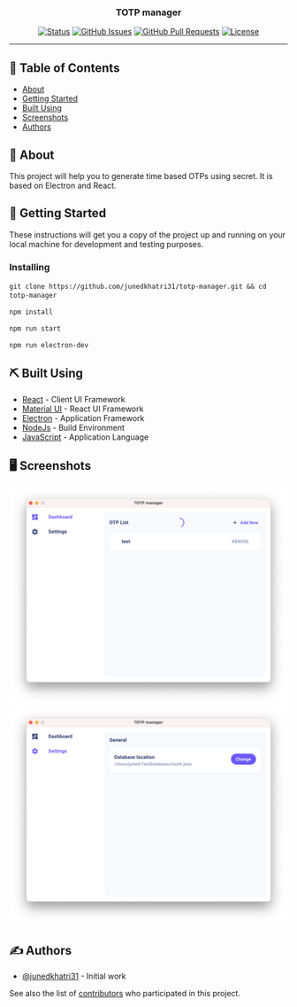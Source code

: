 <h3 align="center">TOTP manager</h3>

<div align="center">

[![Status](https://img.shields.io/badge/status-active-success.svg)]()
[![GitHub Issues](https://img.shields.io/github/issues/junedkhatri31/totp-manager.svg)](https://github.com/junedkhatri31/totp-manager/issues)
[![GitHub Pull Requests](https://img.shields.io/github/issues-pr/junedkhatri31/totp-manager.svg)](https://github.com/junedkhatri31/totp-manager/pulls)
[![License](https://img.shields.io/badge/license-MIT-blue.svg)](/LICENSE)

</div>

---

## 📝 Table of Contents

- [About](#about)
- [Getting Started](#getting_started)
- [Built Using](#built_using)
- [Screenshots](#screenshots)
- [Authors](#authors)

## 🧐 About <a name = "about"></a>
<p>
This project will help you to generate time based OTPs using secret. It is based on Electron and React.
</p>

## 🏁 Getting Started <a name = "getting_started"></a>

These instructions will get you a copy of the project up and running on your local machine for development and testing purposes.

### Installing

```
git clone https://github.com/junedkhatri31/totp-manager.git && cd totp-manager
```
```
npm install
```
```
npm run start
```
```
npm run electron-dev
```

## ⛏️ Built Using <a name = "built_using"></a>

- [React](http://reactjs.org/) - Client UI Framework
- [Material UI](https://material-ui.com/) - React UI Framework
- [Electron](https://www.electronjs.org/) - Application Framework
- [NodeJs](https://nodejs.org/en/) - Build Environment
- [JavaScript](https://www.javascript.com/) - Application Language


## 🖥️ Screenshots <a name="screenshots"></a>
![dashboard](./docs/images/dashboard.png)
![settings](./docs/images/settings.png)


## ✍️ Authors <a name = "authors"></a>

- [@junedkhatri31](https://github.com/junedkhatri31) - Initial work

See also the list of [contributors](https://github.com/junedkhatri31/totp-manager/contributors) who participated in this project.
